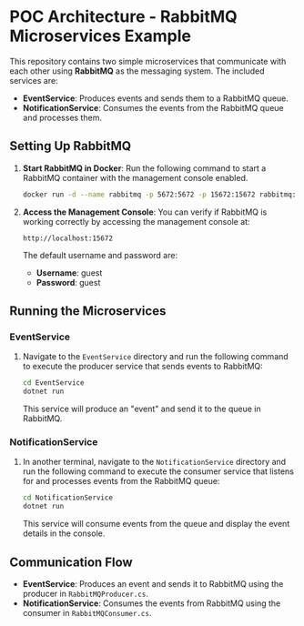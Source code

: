 # POC Architecture - RabbitMQ Microservices Example

This repository contains two simple microservices that communicate with each other using **RabbitMQ** as the messaging system. The included services are:

- **EventService**: Produces events and sends them to a RabbitMQ queue.
- **NotificationService**: Consumes the events from the RabbitMQ queue and processes them.

## Setting Up RabbitMQ

1. **Start RabbitMQ in Docker**: Run the following command to start a RabbitMQ container with the management console enabled.

   ```bash
   docker run -d --name rabbitmq -p 5672:5672 -p 15672:15672 rabbitmq:management
   ```

2. **Access the Management Console**: You can verify if RabbitMQ is working correctly by accessing the management console at:

   ```plain
   http://localhost:15672
   ```

   The default username and password are:
   - **Username**: guest
   - **Password**: guest

## Running the Microservices

### EventService

1. Navigate to the `EventService` directory and run the following command to execute the producer service that sends events to RabbitMQ:

   ```bash
   cd EventService
   dotnet run
   ```

   This service will produce an "event" and send it to the queue in RabbitMQ.

### NotificationService

1. In another terminal, navigate to the `NotificationService` directory and run the following command to execute the consumer service that listens for and processes events from the RabbitMQ queue:

   ```bash
   cd NotificationService
   dotnet run
   ```

   This service will consume events from the queue and display the event details in the console.

## Communication Flow

- **EventService**: Produces an event and sends it to RabbitMQ using the producer in `RabbitMQProducer.cs`.
- **NotificationService**: Consumes the events from RabbitMQ using the consumer in `RabbitMQConsumer.cs`.
